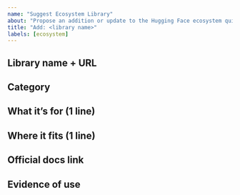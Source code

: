 ```yaml
---
name: "Suggest Ecosystem Library"
about: "Propose an addition or update to the Hugging Face ecosystem quick picks"
title: "Add: <library name>"
labels: [ecosystem]
---
```


## Library name + URL

## Category
<!-- Core / Training & Post-Training / Quant & Memory / Serving & Deployment / Hub, DataFrames & ETL / Apps & Demos -->

## What it’s for (1 line)

## Where it fits (1 line)

## Official docs link
<!-- Prefer canonical docs over blogs -->

## Evidence of use
<!-- Describe your usage or link to a reputable source using it monthly -->

